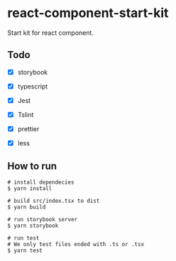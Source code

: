 # react-component-start-kit

Start kit for react component.



## Todo

- [x] storybook
- [x] typescript
- [x] Jest
- [x] Tslint
- [x] prettier
- [x] less



## How to run

```shell
# install dependecies
$ yarn install

# build src/index.tsx to dist
$ yarn build

# run storybook server
$ yarn storybook

# run test
# We only test files ended with .ts or .tsx
$ yarn test
```

